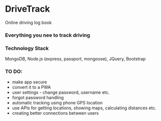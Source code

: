 # DriveTrack
Online driving log book

### Everything you nee to track driving

### Technology Stack
MongoDB, Node.js (express, passport, mongoose), JQuery, Bootstrap

### TO DO:

- make app secure
- convert it to a PWA
- user settings - change password, username etc.
- forgot password handling
- automatic tracking using phone GPS location
- use APIs for getting locations, showing maps, calculating distances etc.
- creating better connections between users